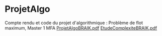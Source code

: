 # ProjetAlgo
Compte rendu et code du projet d'algorithmique : Problème de flot maximum, Master 1 MFA
[ProjetAlgoBRAIK.pdf](https://github.com/SamyBraik/ProjetAlgo/files/13640600/ProjetAlgoBRAIK.pdf)
[EtudeComplexiteBRAIK.pdf](https://github.com/SamyBraik/ProjetAlgo/files/13640603/EtudeComplexiteBRAIK.pdf)

